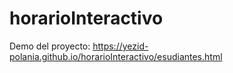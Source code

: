 # horarioInteractivo
Demo del proyecto: https://yezid-polania.github.io/horarioInteractivo/esudiantes.html
